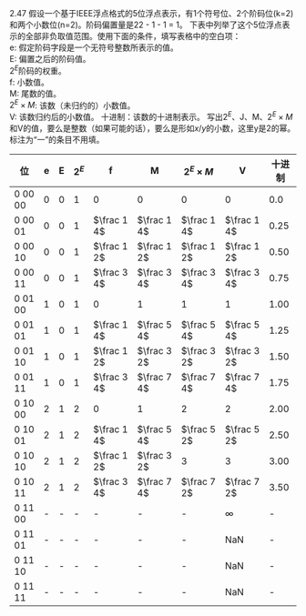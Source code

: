 2.47 假设一个基于IEEE浮点格式的5位浮点表示，有1个符号位、2个阶码位(k=2)和两个小数位(n=2)。阶码偏置量是22 - 1 - 1 = 1。
下表中列举了这个5位浮点表示的全部非负取值范围。使用下面的条件，填写表格中的空白项：  
e: 假定阶码字段是一个无符号整数所表示的值。  
E: 偏置之后的阶码值。  
$2^E$阶码的权重。  
f: 小数值。  
M: 尾数的值。  
$2^E \times M$: 该数（未归约的）小数值。  
V: 该数归约后的小数值。
十进制：该数的十进制表示。
写出$2^E$、J、M、$2^E \times M$和V的值，要么是整数（如果可能的话），要么是形如$x/y$的小数，这里y是2的幂。  
标注为“一”的条目不用填。

|位|e|E|$2^E$|f|M|$2^E \times M$|V|十进制|
|---|---|---|---|---|---|---|---|---|
|0 00 00|0|0|1|0|0|0|0|0.0|
|0 00 01|0|0|1|$\frac 1 4$|$\frac 1 4$|$\frac 1 4$|$\frac 1 4$|0.25|
|0 00 10|0|0|1|$\frac 1 2$|$\frac 1 2$|$\frac 1 2$|$\frac 1 2$|0.50|
|0 00 11|0|0|1|$\frac 3 4$|$\frac 3 4$|$\frac 3 4$|$\frac 3 4$|0.75|
|0 01 00|1|0|1|0|1|1|1|1.00|
|0 01 01|1|0|1|$\frac 1 4$|$\frac 5 4$|$\frac 5 4$|$\frac 5 4$|1.25|
|0 01 10|1|0|1|$\frac 1 2$|$\frac 3 2$|$\frac 3 2$|$\frac 3 2$|1.50|
|0 01 11|1|0|1|$\frac 3 4$|$\frac 7 4$|$\frac 7 4$|$\frac 7 4$|1.75|
|0 10 00|2|1|2|0|1|2|2|2.00|
|0 10 01|2|1|2|$\frac 1 4$|$\frac 5 4$|$\frac 5 2$|$\frac 5 2$|2.50|
|0 10 10|2|1|2|$\frac 1 2$|$\frac 3 2$|3|3|3.00|
|0 10 11|2|1|2|$\frac 3 4$|$\frac 7 4$|$\frac 7 2$|$\frac 7 2$|3.50|
|0 11 00|-|-|-|-|-|-|$\infty$|-|
|0 11 01|-|-|-|-|-|-|NaN|-|
|0 11 10|-|-|-|-|-|-|NaN|-|
|0 11 11|-|-|-|-|-|-|NaN|-|
